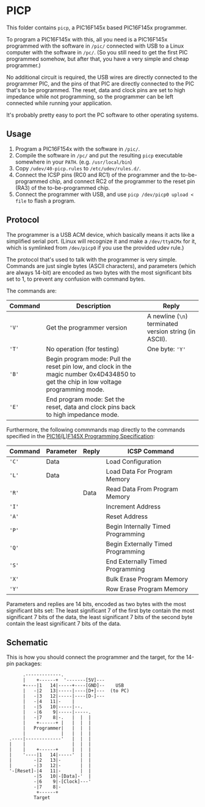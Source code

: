 PICP
====

This folder contains `picp`, a PIC16F145x based PIC16F145x programmer.

To program a PIC16F145x with this, all you need is a PIC16F145x programmed
with the software in `/pic/` connected with USB to a Linux computer with the
software in `/pc/`. (So you still need to get the first PIC programmed
somehow, but after that, you have a very simple and cheap programmer.)

No additional circuit is required, the USB wires are directly connected to the
programmer PIC, and the pins of that PIC are directly connected to the PIC
that's to be programmed.
The reset, data and clock pins are set to high impedance while not programming,
so the programmer can be left connected while running your application.

It's probably pretty easy to port the PC software to other operating systems.

Usage
-----

1. Program a PIC16F154x with the software in `/pic/`.
2. Compile the software in `/pc/` and put the resulting `picp` executable somewhere in your `PATH`. (e.g. `/usr/local/bin`)
3. Copy `/udev/40-picp.rules` to `/etc/udev/rules.d/`.
4. Connect the ICSP pins (RC0 and RC1) of the programmer and the
   to-be-programmed chip, and connect RC2 of the programmer to the reset pin
   (RA3) of the to-be-programmed chip.
5. Connect the programmer with USB, and use `picp /dev/picp0 upload < file` to
   flash a program.

Protocol
--------

The programmer is a USB ACM device, which basically means it acts like a
simplified serial port. (Linux will recognize it and make a `/dev/ttyACMx` for it,
which is symlinked from `/dev/picp0` if you use the provided udev rule.)

The protocol that's used to talk with the programmer is very simple.
Commands are just single bytes (ASCII characters),
and parameters (which are always 14-bit) are encoded as two bytes with the most
significant bits set to 1, to prevent any confusion with command bytes.

The commands are:

| Command | Description | Reply
|---------|-------------|-------
| `'V'`   | Get the programmer version | A newline (`\n`) terminated version string (in ASCII).
| `'T'`   | No operation (for testing) | One byte: `'Y'`
| `'B'`   | Begin program mode: Pull the reset pin low, and clock in the magic number 0x4D434850 to get the chip in low voltage programming mode.
| `'E'`   | End program mode: Set the reset, data and clock pins back to high impedance mode.

Furthermore, the following commmands map directly to the commands specified in the
[PIC16(L)F145X Programming Specification](http://ww1.microchip.com/downloads/en/DeviceDoc/41620C.pdf):

| Command | Parameter | Reply | ICSP Command
|---------|-----------|-------|--------------
| `'C'`   | Data      |       | Load Configuration
| `'L'`   | Data      |       | Load Data For Program Memory
| `'R'`   |           | Data  | Read Data From Program Memory
| `'I'`   |           |       | Increment Address
| `'A'`   |           |       | Reset Address
| `'P'`   |           |       | Begin Internally Timed Programming
| `'Q'`   |           |       | Begin Externally Timed Programming
| `'S'`   |           |       | End Externally Timed Programming
| `'X'`   |           |       | Bulk Erase Program Memory
| `'Y'`   |           |       | Row Erase Program Memory

Parameters and replies are 14 bits, encoded as two bytes with the most significant bits set:
The least significant 7 of the first byte contain the most significant 7 bits of the data,
the least significant 7 bits of the second byte contain the least significant 7 bits of the data.

Schematic
---------

This is how you should connect the programmer and the target, for the 14-pin packages:

          .-------------.
          |    +------+  '-------[5V]---
          +----|1   14|-----+----[GND]--    USB
          |   -|2   13|-----|----[D+]---  (to PC)
          |   -|3   12|-----|----[D-]---
          |   -|4   11|-    |
          |   -|5   10|-----|--.
          |   -|6    9|-----|-----.
          |   -|7    8|-.   |  |  |
          |    +------+ |   |  |  |
          |   Programmer|   |  |  |
          |             |   |  |  |
     .----|-------------'   |  |  |
     |    |                 |  |  |
     |    |    +------+     |  |  |
     |    '----|1   14|-----'  |  |
     |        -|2   13|-       |  |
     |        -|3   12|-       |  |
     '-[Reset]-|4   11|-       |  |
              -|5   10|-[Data]-'  |
              -|6    9|-[Clock]---'
              -|7    8|-
               +------+
              Target
